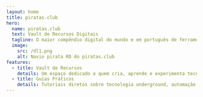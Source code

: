 ```yaml
---
layout: home
title: piratas.club
hero:
  name: piratas.club
  text: Vault de Recursos Digitais
  tagline: O maior compêndio digital do mundo e em português de ferramentas, guias e conhecimentos essenciais para a cultura hacker.
  image:
    src: /dl1.png
    alt: Navio pirata RD do piratas.club
features:
  - title: Vault de Recursos
    details: Um espaço dedicado a quem cria, aprende e experimenta tecnologia. Aqui você encontra ferramentas, guias e materiais organizados para impulsionar seus projetos.
  - title: Guias Práticos
    details: Tutoriais diretos sobre tecnologia underground, automação e cultura hacker. Aprenda truques, métodos e ferramentas que ampliam seus limites digitais.
---
```


<script setup>
import { onMounted } from 'vue'

onMounted(() => {
  setTimeout(() => {
    // Buscar todos os cards de features
    const featureCards = document.querySelectorAll('.VPFeature')
    
    featureCards.forEach((card) => {
      // Buscar o título para identificar qual card é qual
      const titleElement = card.querySelector('h2, .title, h3')
      const title = titleElement ? titleElement.textContent.trim() : ''
      
      let iconSrc = ''
      let altText = ''
      
      if (title.includes('Vault')) {
        iconSrc = '/nerd.png'
        altText = 'Vault de Recursos'
      } else if (title.includes('Guias')) {
        iconSrc = '/hack1.png'
        altText = 'Guias Práticos'
      }
      
      if (iconSrc) {
        // Adicionar classe específica ao card para CSS
        if (title.includes('Vault')) {
          card.classList.add('vault-card')
        } else if (title.includes('Guias')) {
          card.classList.add('guias-card')
        }
      }
    })
  }, 100)
})
</script>

<style>
/* Layout dos cards - textos em cima, ícones embaixo */
.VPFeature {
  display: flex;
  flex-direction: column;
  justify-content: space-between;
  min-height: clamp(180px, 25vh, 280px);
  position: relative;
  padding: clamp(16px, 3vw, 24px);
  overflow: hidden;
}

/* Ícone do Vault de Recursos */
.vault-card::after {
  content: "";
  position: absolute;
  bottom: -10px; /* Reduzido para parecer que sai da borda */
  left: 50%;
  transform: translateX(-50%);
  width: clamp(80px, 12vw, 120px);
  height: clamp(80px, 12vw, 120px);
  background-image: url('/nerd.png');
  background-size: contain;
  background-repeat: no-repeat;
  background-position: center;
  z-index: 10;
}

/* Ícone dos Guias Práticos */
.guias-card::after {
  content: "";
  position: absolute;
  bottom: -10px; /* Reduzido para parecer que sai da borda */
  left: 50%;
  transform: translateX(-50%);
  width: clamp(80px, 12vw, 120px);
  height: clamp(80px, 12vw, 120px);
  background-image: url('/hack1.png');
  background-size: contain;
  background-repeat: no-repeat;
  background-position: center;
  z-index: 10;
}

/* Cards com efeito sutil no fundo preto */
.VPFeature {
  border: 1px solid rgba(255, 255, 255, 0.15) !important;
  border-radius: 12px !important;
  transition: all 0.3s ease !important;
  background: rgba(255, 255, 255, 0.03) !important;
  backdrop-filter: blur(10px) !important;
}

.VPFeature:hover {
  border-color: rgba(255, 255, 255, 0.25) !important;
  background: rgba(255, 255, 255, 0.08) !important;
  transform: translateY(-3px) !important;
  box-shadow: 0 12px 30px rgba(0, 0, 0, 0.4) !important;
}

/* Efeito hover dos ícones - mais sutil */
.vault-card:hover::after,
.guias-card:hover::after {
  transform: translateX(-50%) scale(1.1);
  transition: transform 0.3s ease;
  filter: brightness(1.1);
}

/* Ajustar espaçamento dos textos para dar espaço ao ícone */
.VPFeature h2,
.VPFeature h3,
.VPFeature .title {
  margin-bottom: clamp(8px, 2vw, 16px);
  margin-top: 0;
}

.VPFeature p {
  margin-bottom: 0;
  padding-bottom: clamp(60px, 12vw, 100px); /* Responsivo para diferentes tamanhos */
}

</style>